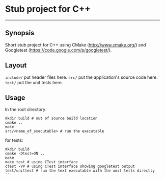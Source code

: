 # Stub project for C++
---
## Synopsis
Short stub project for C++ using CMake (http://www.cmake.org/) and Googletest 
(https://code.google.com/p/googletest/). 
## Layout
`include/` put header files here.
`src/` put the application's source code here.
`test/` put the unit tests here.

## Usage
In the root directory:

```
mkdir build # out of source build location
cmake ..
make
src/<name_of_executable> # run the executable
```

for tests:

```
mkdir build
cmake -Dtest=ON ..
make
make test # using CTest interface
ctest -VV # using CTest interface showing googletest output
test/unittest # run the text executable with the unit tests directly
``